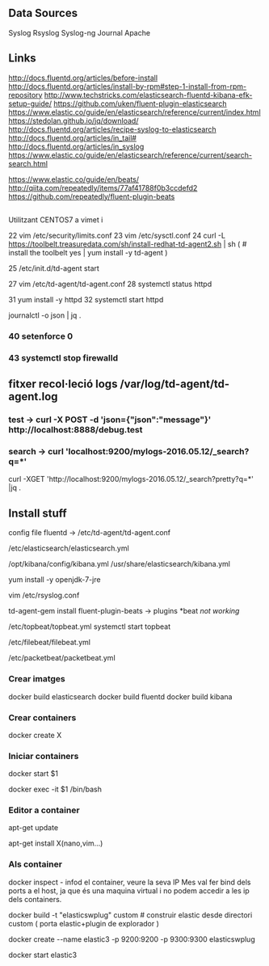 

## Data Sources
Syslog
Rsyslog
Syslog-ng
Journal
Apache


## Links
http://docs.fluentd.org/articles/before-install
http://docs.fluentd.org/articles/install-by-rpm#step-1-install-from-rpm-repository
http://www.techstricks.com/elasticsearch-fluentd-kibana-efk-setup-guide/
https://github.com/uken/fluent-plugin-elasticsearch
https://www.elastic.co/guide/en/elasticsearch/reference/current/index.html
https://stedolan.github.io/jq/download/
http://docs.fluentd.org/articles/recipe-syslog-to-elasticsearch
http://docs.fluentd.org/articles/in_tail#
http://docs.fluentd.org/articles/in_syslog
https://www.elastic.co/guide/en/elasticsearch/reference/current/search-search.html

https://www.elastic.co/guide/en/beats/
http://qiita.com/repeatedly/items/77af41788f0b3ccdefd2
https://github.com/repeatedly/fluent-plugin-beats

## 
Utilitzant CENTOS7 a vimet
i

22  vim /etc/security/limits.conf
23  vim /etc/sysctl.conf
24  curl -L https://toolbelt.treasuredata.com/sh/install-redhat-td-agent2.sh | sh
 ( # install the toolbelt
  yes | yum install -y td-agent )

25  /etc/init.d/td-agent start 

27  vim /etc/td-agent/td-agent.conf
28  systemctl status httpd

31  yum install -y httpd
32  systemctl start httpd

journalctl -o json | jq .

### 40  setenforce 0
### 43  systemctl stop firewalld

## fitxer recol·leció logs /var/log/td-agent/td-agent.log

### test -> curl -X POST -d 'json={"json":"message"}' http://localhost:8888/debug.test

### search -> curl 'localhost:9200/mylogs-2016.05.12/_search?q=*'

curl -XGET 'http://localhost:9200/mylogs-2016.05.12/_search?pretty?q=*' |jq .




## Install stuff

config file fluentd -> /etc/td-agent/td-agent.conf

/etc/elasticsearch/elasticsearch.yml

/opt/kibana/config/kibana.yml
/usr/share/elasticsearch/kibana.yml


yum install -y openjdk-7-jre

vim /etc/rsyslog.conf

td-agent-gem install fluent-plugin-beats -> plugins *beat
*not working*

/etc/topbeat/topbeat.yml
systemctl start topbeat

/etc/filebeat/filebeat.yml

/etc/packetbeat/packetbeat.yml

### Crear imatges

docker build elasticsearch
docker build fluentd
docker build kibana


### Crear containers

docker create X

### Iniciar containers

docker start $1

docker exec -it $1 /bin/bash



### Editor a container

apt-get update

apt-get install X(nano,vim...)




### Als container

docker inspect <container> - infod el container, veure la seva IP
Mes val fer bind dels ports a el host, ja que és una maquina virtual i no podem accedir a les ip dels containers.

docker build -t "elasticswplug" custom # construir elastic desde directori custom ( porta elastic+plugin de explorador )

docker create --name elastic3 -p 9200:9200 -p 9300:9300 elasticswplug

docker start elastic3




